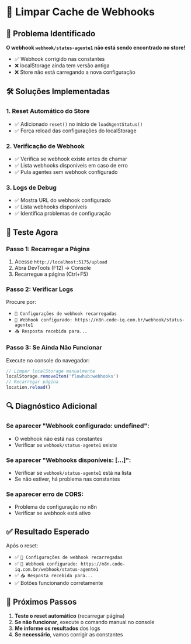 # 🔧 Limpar Cache de Webhooks

## 🚨 Problema Identificado

**O webhook `webhook/status-agente1` não está sendo encontrado no store!**

- ✅ Webhook corrigido nas constantes
- ❌ localStorage ainda tem versão antiga
- ❌ Store não está carregando a nova configuração

## 🛠️ Soluções Implementadas

### **1. Reset Automático do Store**
- ✅ Adicionado `reset()` no início de `loadAgentStatus()`
- ✅ Força reload das configurações do localStorage

### **2. Verificação de Webhook**
- ✅ Verifica se webhook existe antes de chamar
- ✅ Lista webhooks disponíveis em caso de erro
- ✅ Pula agentes sem webhook configurado

### **3. Logs de Debug**
- ✅ Mostra URL do webhook configurado
- ✅ Lista webhooks disponíveis
- ✅ Identifica problemas de configuração

## 🧪 Teste Agora

### **Passo 1: Recarregar a Página**
1. Acesse `http://localhost:5175/upload`
2. Abra DevTools (F12) → Console
3. Recarregue a página (Ctrl+F5)

### **Passo 2: Verificar Logs**
Procure por:
- `🔄 Configurações de webhook recarregadas`
- `🔗 Webhook configurado: https://n8n.code-iq.com.br/webhook/status-agente1`
- `📥 Resposta recebida para...`

### **Passo 3: Se Ainda Não Funcionar**
Execute no console do navegador:
```javascript
// Limpar localStorage manualmente
localStorage.removeItem('flowhub:webhooks')
// Recarregar página
location.reload()
```

## 🔍 Diagnóstico Adicional

### **Se aparecer "Webhook configurado: undefined":**
- O webhook não está nas constantes
- Verificar se `webhook/status-agente1` existe

### **Se aparecer "Webhooks disponíveis: [...]":**
- Verificar se `webhook/status-agente1` está na lista
- Se não estiver, há problema nas constantes

### **Se aparecer erro de CORS:**
- Problema de configuração no n8n
- Verificar se webhook está ativo

## ✅ Resultado Esperado

Após o reset:
- ✅ `🔄 Configurações de webhook recarregadas`
- ✅ `🔗 Webhook configurado: https://n8n.code-iq.com.br/webhook/status-agente1`
- ✅ `📥 Resposta recebida para...`
- ✅ Botões funcionando corretamente

## 🎯 Próximos Passos

1. **Teste o reset automático** (recarregar página)
2. **Se não funcionar**, execute o comando manual no console
3. **Me informe os resultados** dos logs
4. **Se necessário**, vamos corrigir as constantes
